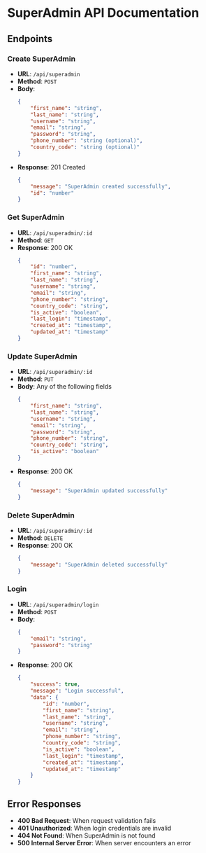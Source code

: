 # SuperAdmin API Documentation

## Endpoints

### Create SuperAdmin
- **URL**: `/api/superadmin`
- **Method**: `POST`
- **Body**:
	```json
	{
		"first_name": "string",
		"last_name": "string",
		"username": "string",
		"email": "string",
		"password": "string",
		"phone_number": "string (optional)",
		"country_code": "string (optional)"
	}
	```
- **Response**: 201 Created
	```json
	{
		"message": "SuperAdmin created successfully",
		"id": "number"
	}
	```

### Get SuperAdmin
- **URL**: `/api/superadmin/:id`
- **Method**: `GET`
- **Response**: 200 OK
	```json
	{
		"id": "number",
		"first_name": "string",
		"last_name": "string",
		"username": "string",
		"email": "string",
		"phone_number": "string",
		"country_code": "string",
		"is_active": "boolean",
		"last_login": "timestamp",
		"created_at": "timestamp",
		"updated_at": "timestamp"
	}
	```

### Update SuperAdmin
- **URL**: `/api/superadmin/:id`
- **Method**: `PUT`
- **Body**: Any of the following fields
	```json
	{
		"first_name": "string",
		"last_name": "string",
		"username": "string",
		"email": "string",
		"password": "string",
		"phone_number": "string",
		"country_code": "string",
		"is_active": "boolean"
	}
	```
- **Response**: 200 OK
	```json
	{
		"message": "SuperAdmin updated successfully"
	}
	```

### Delete SuperAdmin
- **URL**: `/api/superadmin/:id`
- **Method**: `DELETE`
- **Response**: 200 OK
	```json
	{
		"message": "SuperAdmin deleted successfully"
	}
	```

### Login
- **URL**: `/api/superadmin/login`
- **Method**: `POST`
- **Body**:
	```json
	{
		"email": "string",
		"password": "string"
	}
	```
- **Response**: 200 OK
	```json
	{
		"success": true,
		"message": "Login successful",
		"data": {
			"id": "number",
			"first_name": "string",
			"last_name": "string",
			"username": "string",
			"email": "string",
			"phone_number": "string",
			"country_code": "string",
			"is_active": "boolean",
			"last_login": "timestamp",
			"created_at": "timestamp",
			"updated_at": "timestamp"
		}
	}
	```

## Error Responses
- **400 Bad Request**: When request validation fails
- **401 Unauthorized**: When login credentials are invalid
- **404 Not Found**: When SuperAdmin is not found
- **500 Internal Server Error**: When server encounters an error